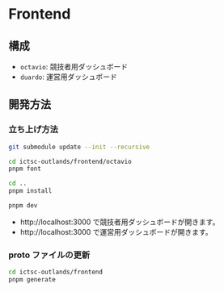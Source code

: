 # Frontend

## 構成

- `octavio`: 競技者用ダッシュボード
- `duardo`: 運営用ダッシュボード

## 開発方法

### 立ち上げ方法

```bash
git submodule update --init --recursive

cd ictsc-outlands/frontend/octavio
pnpm font

cd ..
pnpm install

pnpm dev
```

- http://localhost:3000 で競技者用ダッシュボードが開きます。
- http://localhost:3000 で運営用ダッシュボードが開きます。

### proto ファイルの更新

```bash
cd ictsc-outlands/frontend
pnpm generate
```